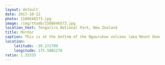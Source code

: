 ```yaml
---
layout: default
date: 2017-10-12
photo: 1508646573.jpg
image: /img/thumb/1508646573.jpg
location_text: Tongariro National Park, New Zealand
title: Mordor
caption: This is at the bottom of the Ngauruhoe volcano (aka Mount Doom), and I couldn't see it! I got up super early, walked for hours in the wind and under the rain and at the top... well... I couldn't see anything! Nice walk though =]
location:
    latitude: -39.272709
    longitude: 175.5802278
ratio: 1.33333
---
```

